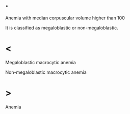 # .

Anemia with median corpuscular volume higher than 100

It is classified as megaloblastic or non-megaloblastic.

# <

Megaloblastic macrocytic anemia

Non-megaloblastic macrocytic anemia

# >

Anemia
